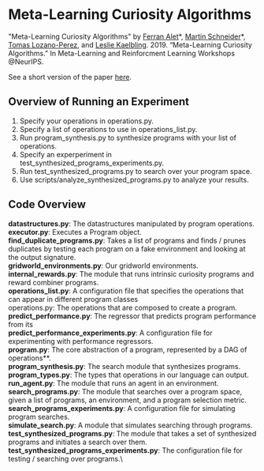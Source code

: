 # Meta-Learning Curiosity Algorithms
"Meta-Learning Curiosity Algorithms" by [Ferran Alet](http://alet-etal.com/)\*, [Martin Schneider](github.com/mfranzs)\*, [Tomas Lozano-Perez](https://people.csail.mit.edu/tlp/), and [Leslie Kaelbling](https://people.csail.mit.edu/lpk/). 2019. “Meta-Learning Curiosity Algorithms.” In Meta-Learning and Reinforcment Learning Workshops @NeurIPS. 

See a short version of the paper [here](http://metalearning.ml/2019/papers/metalearn2019-alet.pdf). 

## Overview of Running an Experiment
1. Specify your operations in operations.py.
2. Specify a list of operations to use in operations_list.py.
3. Run program_synthesis.py to synthesize programs with your list of operations.
4. Specify an experperiment in test_synthesized_programs_experiments.py.
5. Run test_synthesized_programs.py to search over your program space.
6. Use scripts/analyze_synthesized_programs.py to analyze your results.

## Code Overview
**datastructures.py**: The datastructures manipulated by program operations.\
**executor.py**: Executes a Program object.\
**find_duplicate_programs.py**: Takes a list of programs and finds / prunes duplicates by testing each program on a fake environment and looking at the output signature.\
**gridworld_environments.py**: Our gridworld environments.\
**internal_rewards.py**: The module that runs intrinsic curiosity programs and reward combiner programs.\
**operations_list.py**: A configuration file that specifies the operations that can appear in different program classes\
operations.py: The operations that are composed to create a program.\
**predict_performance.py**: The regressor that predicts program performance from its \
**predict_performance_experiments.py**: A configuration file for experimenting with performance regressors.\
**program.py**: The core abstraction of a program, represented by a DAG of operations**.\
**program_synthesis.py**: The search module that synthesizes programs.\
**program_types.py**: The types that operations in our language can output.\
**run_agent.py**: The module that runs an agent in an environment.\
**search_programs.py**: The module that searches over a program space, given a list of programs, an environment, and a program selection metric.\
**search_programs_experiments.py**: A configuration file for simulating program searches.\
**simulate_search.py**: A module that simulates searching through programs.\
**test_synthesized_programs.py**: The module that takes a set of synthesized programs and initiates a search over them.\
**test_synthesized_programs_experiments.py**: The configuration file for testing / searching over programs.\
